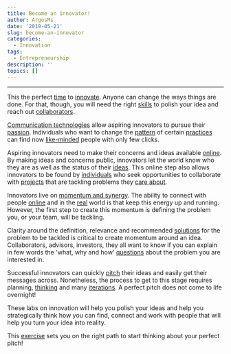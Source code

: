 ```yaml
---
title: Become an innovator!
author: ArgosMs
date: '2019-05-21'
slug: become-an-innovator
categories:
  - Innovation
tags:
  - Entrepreneurship
description: ''
topics: []
---
```


***

This the perfect [time](https://www.emeraldinsight.com/doi/full/10.1108/00251741211194921) to [innovate](https://www.youtube.com/watch?v=NugRZGDbPFU). Anyone can change the ways things are done. For that, though, you will need the right [skills](https://www.emeraldinsight.com/doi/full/10.1108/14601060810845268) to polish your idea and reach out [collaborators](https://voxeu.org/content/where-does-innovation-come).

[Communication technologies](https://www.sciencedirect.com/science/article/pii/S0898589807000575) allow aspiring innovators to pursue their [passion](https://link.springer.com/chapter/10.1007/978-1-4020-3803-7_52). Individuals who want to change the [pattern](https://www.youtube.com/watch?v=-SVm_GuYT2A) of certain [practices](https://www.emeraldinsight.com/doi/full/10.1108/JSTP-02-2014-0028) can find now [like-minded](https://medium.com/globalonlineacademy/vision-action-reflection-using-online-spaces-for-professional-learning-4fc3e7b9a6ec) people with only few clicks. 

Aspiring innovators need to make their concerns and ideas available [online](https://memeburn.com/2014/09/6-online-spaces-where-you-should-be-growing-your-presence/). By making ideas and concerns public, innovators let the world know who they are as well as the status of their [ideas](https://link.springer.com/chapter/10.1007/978-3-319-22389-6_13). This online step also allows innovators to be found by [individuals](https://journals.sagepub.com/doi/abs/10.1177/0276146708325382) who seek opportunities to collaborate with [projects](https://link.springer.com/article/10.1007/s10639-016-9483-z) that are tackling problems they [care about](https://www.emeraldinsight.com/doi/full/10.1108/10748121111107672?fullSc=1).

Innovators live on [momentum and synergy](https://www.emailout.com/maintain-startup-momentum/). The ability to connect with people [online](https://www.tandfonline.com/doi/abs/10.1080/00207540701224582) and in the [real](https://www.nuiteq.com/company/blog/characteristics-of-innovative-learning-spaces-that-you-should-know) world is that keep this energy up and running. However, the first step to create this momentum is defining the problem you, or your team, will be tackling.

Clarity around the definition, relevance and recommended [solutions](http://pedrotrillo.com/wp-content/uploads/2016/01/Whatisdisruptiveinnovation.pdf) for the problem to be tackled is critical to create momentum around an idea. Collaborators, advisors, investors, they all want to know if you can explain in few words the 'what, why and how' [questions](https://www.score.org/blog/elevator-pitch-what-why-and-how) about the problem you are interested in. 

Successful innovators can quickly [pitch](http://www.mrgriffin.org/FHSWEB/ENT/articles/ThePerfectElevatorPitch.pdf) their ideas and easily get their messages across. Nonetheless, the process to get to this stage requires planning, [thinking](https://www.entrepreneur.com/article/238545) and many [iterations](https://search.proquest.com/openview/24ef056270cbe1f56d751ef5807a26ac/1?cbl=47961&pq-origsite=gscholar). A perfect pitch does not come to life overnight! 

These labs on innovation will help you polish your ideas and help you strategically think how you can find, connect and work with people that will help you turn your idea into reality. 

This [exercise](https://www.creatlr.com/template/TAyVOS99Dq2hPirLHm5jsh/elevator-pitch-canvas/) sets you on the right path to start thinking about your perfect pitch!









